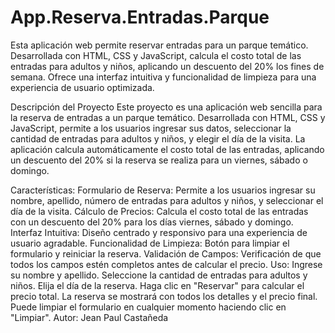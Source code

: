 # App.Reserva.Entradas.Parque
Esta aplicación web permite reservar entradas para un parque temático. Desarrollada con HTML, CSS y JavaScript, calcula el costo total de las entradas para adultos y niños, aplicando un descuento del 20% los fines de semana. Ofrece una interfaz intuitiva y funcionalidad de limpieza para una experiencia de usuario optimizada.

Descripción del Proyecto
Este proyecto es una aplicación web sencilla para la reserva de entradas a un parque temático. Desarrollada con HTML, CSS y JavaScript, permite a los usuarios ingresar sus datos, seleccionar la cantidad de entradas para adultos y niños, y elegir el día de la visita. La aplicación calcula automáticamente el costo total de las entradas, aplicando un descuento del 20% si la reserva se realiza para un viernes, sábado o domingo.

Características:
Formulario de Reserva: Permite a los usuarios ingresar su nombre, apellido, número de entradas para adultos y niños, y seleccionar el día de la visita.
Cálculo de Precios: Calcula el costo total de las entradas con un descuento del 20% para los días viernes, sábado y domingo.
Interfaz Intuitiva: Diseño centrado y responsivo para una experiencia de usuario agradable.
Funcionalidad de Limpieza: Botón para limpiar el formulario y reiniciar la reserva.
Validación de Campos: Verificación de que todos los campos estén completos antes de calcular el precio.
Uso:
Ingrese su nombre y apellido.
Seleccione la cantidad de entradas para adultos y niños.
Elija el día de la reserva.
Haga clic en "Reservar" para calcular el precio total.
La reserva se mostrará con todos los detalles y el precio final.
Puede limpiar el formulario en cualquier momento haciendo clic en "Limpiar".
Autor:
Jean Paul Castañeda
